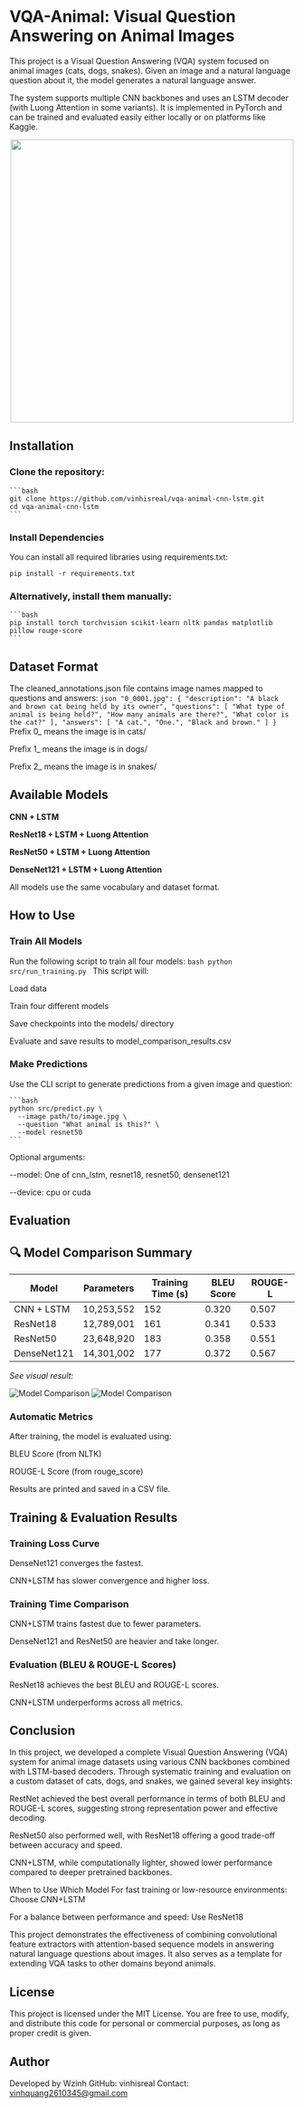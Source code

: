 # VQA-Animal: Visual Question Answering on Animal Images
This project is a Visual Question Answering (VQA) system focused on animal images (cats, dogs, snakes). Given an image and a natural language question about it, the model generates a natural language answer.

The system supports multiple CNN backbones and uses an LSTM decoder (with Luong Attention in some variants). It is implemented in PyTorch and can be trained and evaluated easily either locally or on platforms like Kaggle.

<p align="center">
  <img src="https://res.cloudinary.com/vinhisreal/image/upload/v1751709714/Screenshot_2025-07-05_170031_ip2mn9.png" width="500"/>
</p>

## Installation
### Clone the repository:
    ```bash
    git clone https://github.com/vinhisreal/vqa-animal-cnn-lstm.git
    cd vqa-animal-cnn-lstm
    ```
### Install Dependencies
You can install all required libraries using requirements.txt:
    
    pip install -r requirements.txt
    
### Alternatively, install them manually:
    ```bash
    pip install torch torchvision scikit-learn nltk pandas matplotlib pillow rouge-score
    ```

## Dataset Format
The cleaned_annotations.json file contains image names mapped to questions and answers:
    ```json
    "0_0001.jpg": {
        "description": "A black and brown cat being held by its owner",
        "questions": [
            "What type of animal is being held?",
            "How many animals are there?",
            "What color is the cat?"
        ],
        "answers": [
            "A cat.",
            "One.",
            "Black and brown."
        ]
    }
    ```
Prefix 0_ means the image is in cats/

Prefix 1_ means the image is in dogs/

Prefix 2_ means the image is in snakes/

## Available Models
**CNN + LSTM**

**ResNet18 + LSTM + Luong Attention**

**ResNet50 + LSTM + Luong Attention**

**DenseNet121 + LSTM + Luong Attention**

All models use the same vocabulary and dataset format.

## How to Use
### Train All Models
Run the following script to train all four models:
    ```bash
    python src/run_training.py
    ```
This script will:

Load data

Train four different models

Save checkpoints into the models/ directory

Evaluate and save results to model_comparison_results.csv

### Make Predictions
Use the CLI script to generate predictions from a given image and question:

    ```bash
    python src/predict.py \
      --image path/to/image.jpg \
      --question "What animal is this?" \
      --model resnet50
    ```
Optional arguments:

--model: One of cnn_lstm, resnet18, resnet50, densenet121

--device: cpu or cuda

## Evaluation
## 🔍 Model Comparison Summary

| Model        | Parameters  | Training Time (s) | BLEU Score | ROUGE-L |
|--------------|-------------|-------------------|------------|----------|
| CNN + LSTM   | 10,253,552  | 152               | 0.320      | 0.507    |
| ResNet18     | 12,789,001  | 161               | 0.341      | 0.533    |
| ResNet50     | 23,648,920  | 183               | 0.358      | 0.551    |
| DenseNet121  | 14,301,002  | 177               | 0.372      | 0.567    |

_See visual result:_

![Model Comparison](https://res.cloudinary.com/vinhisreal/image/upload/v1751709334/score_f01wjs.png)
![Model Comparison](https://res.cloudinary.com/vinhisreal/image/upload/v1751709334/time_rwcctg.png)

### Automatic Metrics
After training, the model is evaluated using:

BLEU Score (from NLTK)

ROUGE-L Score (from rouge_score)

Results are printed and saved in a CSV file.

## Training & Evaluation Results
### Training Loss Curve
DenseNet121 converges the fastest.

CNN+LSTM has slower convergence and higher loss.

### Training Time Comparison
CNN+LSTM trains fastest due to fewer parameters.

DenseNet121 and ResNet50 are heavier and take longer.

### Evaluation (BLEU & ROUGE-L Scores)
ResNet18 achieves the best BLEU and ROUGE-L scores.

CNN+LSTM underperforms across all metrics.

## Conclusion
In this project, we developed a complete Visual Question Answering (VQA) system for animal image datasets using various CNN backbones combined with LSTM-based decoders. Through systematic training and evaluation on a custom dataset of cats, dogs, and snakes, we gained several key insights:

RestNet achieved the best overall performance in terms of both BLEU and ROUGE-L scores, suggesting strong representation power and effective decoding.

ResNet50 also performed well, with ResNet18 offering a good trade-off between accuracy and speed.

CNN+LSTM, while computationally lighter, showed lower performance compared to deeper pretrained backbones.

When to Use Which Model
For fast training or low-resource environments: Choose CNN+LSTM

For a balance between performance and speed: Use ResNet18

This project demonstrates the effectiveness of combining convolutional feature extractors with attention-based sequence models in answering natural language questions about images. It also serves as a template for extending VQA tasks to other domains beyond animals.

## License
This project is licensed under the MIT License.
You are free to use, modify, and distribute this code for personal or commercial purposes, as long as proper credit is given.

## Author
Developed by Wzinh
GitHub: vinhisreal
Contact: vinhquang2610345@gmail.com
